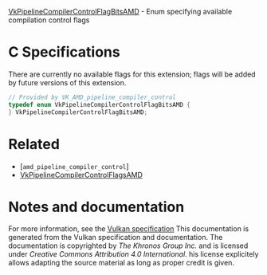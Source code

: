 [VkPipelineCompilerControlFlagBitsAMD](https://www.khronos.org/registry/vulkan/specs/1.3-extensions/man/html/VkPipelineCompilerControlFlagBitsAMD.html) - Enum specifying available compilation control flags

# C Specifications
There are currently no available flags for this extension; flags will be
added by future versions of this extension.
```c
// Provided by VK_AMD_pipeline_compiler_control
typedef enum VkPipelineCompilerControlFlagBitsAMD {
} VkPipelineCompilerControlFlagBitsAMD;
```

# Related
- [`amd_pipeline_compiler_control`]
- [VkPipelineCompilerControlFlagsAMD]()

# Notes and documentation
For more information, see the [Vulkan specification](https://www.khronos.org/registry/vulkan/specs/1.3-extensions/html/vkspec.html)
This documentation is generated from the Vulkan specification and documentation.
The documentation is copyrighted by *The Khronos Group Inc.* and is licensed under *Creative Commons Attribution 4.0 International*.
his license explicitely allows adapting the source material as long as proper credit is given.
        